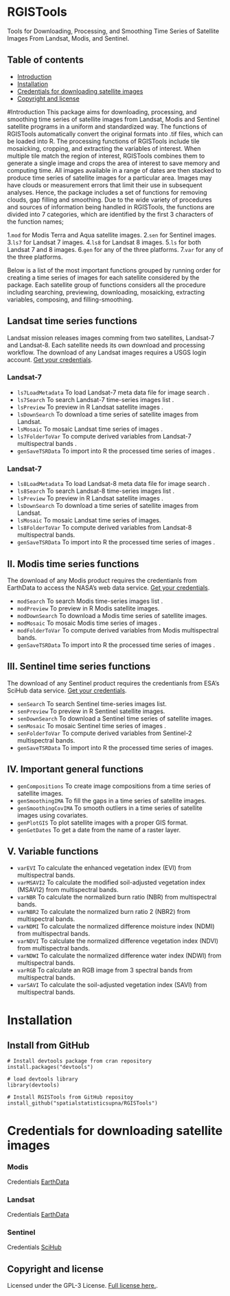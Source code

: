 # RGISTools
Tools for Downloading, Processing, and Smoothing Time Series of Satellite Images From Landsat, Modis, and Sentinel.

## Table of contents

- [Introduction](#introduction)
- [Installation](#instalation)
- [Credentials for downloading satellite images](#credentials-for-downloading-satellite-images)
- [Copyright and license](#copyright-and-license)


#Introduction
This package aims for downloading, processing, and smoothing time series of satellite images from 
Landsat, Modis and Sentinel satellite programs in a uniform and standardized way. The functions of 
RGISTools automatically convert the original formats into .tif files, which can be loaded into R. 
The processing functions of RGISTools include tile mosaicking, cropping, and extracting the variables 
of interest. When multiple tile match the region of interest, RGISTools combines them to generate a 
single image and crops the area of interest to save memory and computing time. All images available 
in a range of dates are then stacked to produce time series of satellite images for a particular area. 
Images may have clouds or measurement errors that limit their use in subsequent analyses. Hence, the 
package includes a set of functions for removing clouds, gap filling and smoothing. Due to the wide 
variety of procedures and sources of information being handled in RGISTools, the functions are divided 
into 7 categories, which are identified by the first 3 characters of the function names; 

1.```mod``` for Modis Terra and Aqua satellite images.
2.```sen``` for Sentinel images.
3.```ls7``` for Landsat 7 images.
4.```ls8``` for Landsat 8 images.
5.```ls``` for both Landsat 7 and 8 images.
6.```gen``` for any of the three platforms.
7.```var``` for any of the three platforms.

Below is a list of the most important functions grouped by running order for creating a time series of
images for each satellite considered by the package.
Each satellite group of functions considers all the procedure including searching, previewing, 
downloading, mosaicking, extracting variables, composing, and filling-smoothing.

## Landsat time series functions
Landsat mission releases images comming from two satellites, Landsat-7 and Landsat-8. Each satellite needs its own 
download and processing workflow. The download of any Landsat images requires a USGS login account. 
[Get your credentials](https://ers.cr.usgs.gov/register/).

### Landsat-7

* ```ls7LoadMetadata``` To load Landsat-7 meta data file for image search .
* ```ls7Search``` To search Landsat-7 time-series images list .
* ```lsPreview``` To preview in R Landsat satellite images .
* ```lsDownSearch``` To download a time series of satellite images from Landsat.
* ```lsMosaic``` To mosaic Landsat time series of images .
* ```ls7FolderToVar``` To compute derived variables from Landsat-7 multispectral bands .
* ```genSaveTSRData``` To import into R the processed time series of images .

### Landsat-7
* ```ls8LoadMetadata``` To load Landsat-8 meta data file for image search .
* ```ls8Search``` To search Landsat-8 time-series images list .
* ```lsPreview``` To preview in R Landsat satellite images .
* ```lsDownSearch``` To download a time series of satellite images from Landsat.
* ```lsMosaic```  To mosaic Landsat time series of images.
* ```ls8FolderToVar``` To compute derived variables from Landsat-8 multispectral bands.
* ```genSaveTSRData``` To import into R the processed time series of images .

## II. Modis time series functions
The download of any Modis product requires the credentianls from EarthData to access the NASA’s web data service. 
[Get your credentials](https://urs.earthdata.nasa.gov/users/new).
* ```modSearch``` To search Modis time-series images list .
* ```modPreview``` To preview in R Modis satellite images.
* ```modDownSearch``` To download a Modis time series of satellite images.
* ```modMosaic``` To mosaic Modis time series of images .
* ```modFolderToVar``` To compute derived variables from Modis multispectral bands.
* ```genSaveTSRData``` To import into R the processed time series of images .

## III. Sentinel time series functions
The download of any Sentinel product requires the credentianls from ESA’s SciHub data service.
[Get your credentials](https://scihub.copernicus.eu/dhus/#/self-registration).
* ```senSearch``` To search Sentinel time-series images list.
* ```senPreview``` To preview in R Sentinel satellite images.
* ```senDownSearch``` To download a Sentinel time series of satellite images.
* ```senMosaic``` To mosaic Sentinel time series of images .
* ```senFolderToVar``` To compute derived variables from Sentinel-2 multispectral bands.
* ```genSaveTSRData``` To import into R the processed time series of images.

## IV. Important general functions
* ```genCompositions``` To create image compositions from a time series of satellite images.
* ```genSmoothingIMA``` To fill the gaps in a time series of satellite images.
* ```genSmoothingCovIMA``` To smooth outliers in a time series of satellite images using covariates.
* ```genPlotGIS``` To plot satellite images with a proper GIS format.
* ```genGetDates``` To get a date from the name of a raster layer.


## V. Variable functions
* ```varEVI``` To calculate the enhanced vegetation index (EVI) from multispectral bands.
* ```varMSAVI2``` To calculate the modified soil-adjusted vegetation index (MSAVI2) from multispectral bands.
* ```varNBR``` To calculate the normalized burn ratio (NBR) from multispectral bands.
* ```varNBR2``` To calculate the normalized burn ratio 2 (NBR2) from multispectral bands.
* ```varNDMI``` To calculate the normalized difference moisture index (NDMI) from multispectral bands.
* ```varNDVI``` To calculate the normalized difference vegetation index (NDVI) from multispectral bands.
* ```varNDWI```  To calculate the normalized difference water index (NDWI) from multispectral bands.
* ```varRGB```  To calculate an RGB image from 3 spectral bands from multispectral bands.
* ```varSAVI```  To calculate the soil-adjusted vegetation index (SAVI) from multispectral bands.


# Installation

## Install from GitHub
```
# Install devtools package from cran repository
install.packages("devtools")

# load devtools library
library(devtools)

# Install RGISTools from GitHub repositoy
install_github("spatialstatisticsupna/RGISTools")
```

# Credentials for downloading satellite images

### Modis
Credentials [EarthData](https://ers.cr.usgs.gov/register/) 

### Landsat
Credentials [EarthData](https://ers.cr.usgs.gov/register/) 

### Sentinel
Credentials [SciHub](https://scihub.copernicus.eu/dhus/#/self-registration) 

## Copyright and license
Licensed under the GPL-3 License. [Full license here.](https://github.com/spatialstatisticsupna/RGISTools/blob/master/LICENSE.md).